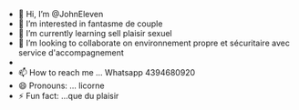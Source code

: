- 👋 Hi, I’m @JohnEleven
- 👀 I’m interested in fantasme de couple 
- 🌱 I’m currently learning sell plaisir sexuel 
- 💞️ I’m looking to collaborate on environnement propre et sécuritaire avec service d'accompagnement
- 
- 📫 How to reach me ... Whatsapp 4394680920
- 😄 Pronouns: ... licorne 
- ⚡ Fun fact: ...que du plaisir 

<!---
JohnEleven/JohnEleven is a ✨ special ✨ repository because its `README.md` (this file) appears on your GitHub profile.
You can click the Preview link to take a look at your changes.
--->

